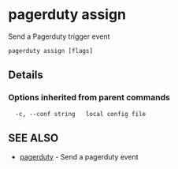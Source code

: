 # pagerduty assign

Send a Pagerduty trigger event

```text
pagerduty assign [flags]
```

## Details


### Options inherited from parent commands

```text
  -c, --conf string   local config file
```

## SEE ALSO

* [pagerduty](pagerduty.md)	 - Send a pagerduty event
